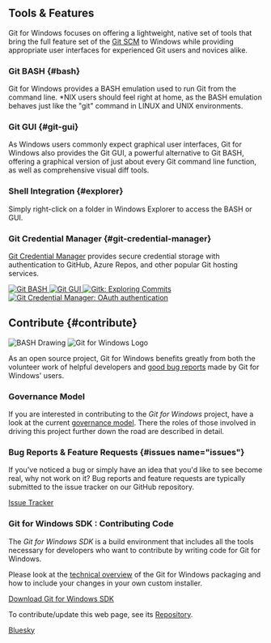 ## Tools &amp; Features

<div class="content">
<div class="vcentercontainer detailstext">
<div>

Git for Windows focuses on offering a lightweight, native set of tools that bring the full feature set of the <a href="https://git-scm.com" target="_blank">Git SCM</a> to Windows while providing appropriate user interfaces for experienced Git users and novices alike.

### Git BASH {#bash}

Git for Windows provides a BASH emulation used to run Git from the command line.  \*NIX users should feel right at home, as the BASH emulation behaves just like the "git" command in LINUX and UNIX environments.

### Git GUI {#git-gui}

As Windows users commonly expect graphical user interfaces, Git for Windows also provides the Git GUI, a powerful alternative to Git BASH, offering a graphical version of just about every Git command line function, as well as comprehensive visual diff tools.

### Shell Integration {#explorer}

Simply right-click on a folder in Windows Explorer to access the BASH or GUI.

### Git Credential Manager {#git-credential-manager}

[Git Credential Manager](https://github.com/git-ecosystem/git-credential-manager) provides secure credential storage with authentication to GitHub, Azure Repos, and other popular Git hosting services.

</div>
</div>
<div class="vcentercontainer detailsimg">
<div class="verticalgallery">

<a class="fancybox-thumb" data-fancybox-group="gallery" href="img/gw1.png" title="Git BASH">
	<img src="img/gw1web_thumb.png" alt="Git BASH">
</a>
<a class="fancybox-thumb" data-fancybox-group="gallery" href="img/gw2.png" title="Git GUI">
	<img src="img/gw2web_thumb.png" alt="Git GUI">
</a>
<a class="fancybox-thumb" data-fancybox-group="gallery" href="img/gw3.png" title="Gitk: Exploring Commits">
	<img src="img/gw3web_thumb.png" alt="Gitk: Exploring Commits">
</a>
<a class="fancybox-thumb" data-fancybox-group="gallery" href="img/gw4.png" title="Git Credential Manager: OAuth authentication">
	<img src="img/gw4.png" alt="Git Credential Manager: OAuth authentication">
</a>
</div>
</div>
</div>
<div class="stud"></div>

## Contribute {#contribute}

<div class="content contributecontent">
<div class="vcentercontainer detailsimg">
<div>
<img src="img/details_features.png" alt="BASH Drawing">
<img src="img/details_contribute.png" alt="Git for Windows Logo">
</div>
</div>
<div class="vcentercontainer detailstext">
<div>

As an open source project, Git for Windows benefits greatly from both the volunteer work of helpful developers and [good bug reports](https://github.com/git-for-windows/git/wiki/Issue-reporting-guidelines) made by Git for Windows' users.

### Governance Model

If you are interested in contributing to the <i>Git for Windows</i> project, have a look at the current [governance model](governance-model.html). There the roles of those involved in driving this project further down the road are described in detail.

### Bug Reports &amp; Feature Requests {#issues name="issues"}

If you've noticed a bug or simply have an idea that you'd like to see become real, why not work on it?  Bug reports and feature requests are typically submitted to the issue tracker on our GitHub repository.

<a class="button" href="https://github.com/git-for-windows/git/issues" target="_blank">Issue Tracker</a>

<h3><span class="gittext">Git for Windows SDK</span> : Contributing Code</h3>

The _Git for Windows SDK_ is a build environment that includes all the tools necessary for developers who want to contribute by writing code for Git for Windows.

Please look at the [technical overview](https://github.com/git-for-windows/git/wiki/Technical-overview) of the Git for Windows packaging and how to include your changes in your own custom installer.

<a name="download-sdk" /><a class="button" href="https://github.com/git-for-windows/build-extra/releases/latest" target="_blank">Download <span class="gittext">Git for Windows SDK</span></a>

To contribute/update this web page, see its [Repository]( https://github.com/git-for-windows/git-for-windows.github.io).

</div>
</div>
</div>
<div class="stud">

<a href="https://bsky.app/profile/gitforwindows.org" rel="publisher">Bluesky</a>

</div>
